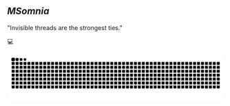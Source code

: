 ## ***MSomnia***

<!--
**MSomnia/MSomnia** is a ✨ _special_ ✨ repository because its `README.md` (this file) appears on your GitHub profile.

Here are some ideas to get you started:

- 🔭 I’m currently working on ...
- 🌱 I’m currently learning ...
- 👯 I’m looking to collaborate on ...
- 🤔 I’m looking for help with ...
- 💬 Ask me about ...
- 📫 How to reach me: ...
- 😄 Pronouns: ...
- ⚡ Fun fact: ...
-->

"Invisible threads are the strongest ties."

💻

<picture>
  <source media="(prefers-color-scheme: dark)" srcset="https://raw.githubusercontent.com/MSomnia/MSomnia/output/github-contribution-grid-snake-dark.svg">
  <source media="(prefers-color-scheme: light)" srcset="https://raw.githubusercontent.com/MSomnia/MSomnia/output/github-contribution-grid-snake.svg">
  <img alt="github contribution grid snake animation" src="https://raw.githubusercontent.com/MSomnia/MSomnia/output/github-contribution-grid-snake.svg">
</picture>
